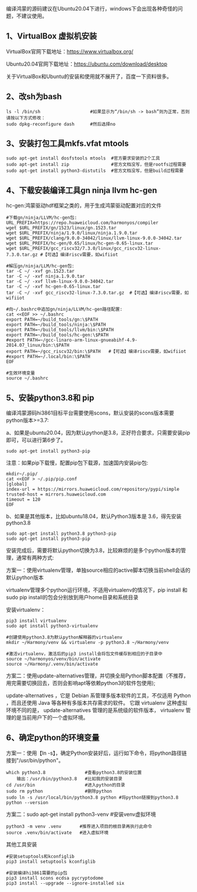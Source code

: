 编译鸿蒙的源码建议在Ubuntu20.04下进行，windows下会出现各种奇怪的问题，不建议使用。

## 1、VirtualBox 虚拟机安装

VirtualBox官网下载地址：https://www.virtualbox.org/

Ubuntu20.04官网下载地址：https://ubuntu.com/download/desktop

关于VirtualBox和Ubuntu的安装和使用就不展开了，百度一下资料很多。

## 2、改sh为bash

```
ls -l /bin/sh           		#如果显示为“/bin/sh -> bash”则为正常，否则请按以下方式修改： 
sudo dpkg-reconfigure dash   	#然后选择no
```

## 3、安装打包工具mkfs.vfat mtools

```
sudo apt-get install dosfstools mtools 	#官方要求安装的2个工具 
sudo apt-get install zip   				#官方文档没写，但是rootfs过程需要 
sudo apt-get install python3-distutils 	#官方文档没写，但是build过程需要
```

## 4、下载安装编译工具gn ninja llvm hc-gen

hc-gen:鸿蒙驱动hdf框架之类的，用于生成鸿蒙驱动配置对应的文件

```
#下载gn/ninja/LLVM/hc-gen包:
URL_PREFIX=https://repo.huaweicloud.com/harmonyos/compiler
wget $URL_PREFIX/gn/1523/linux/gn.1523.tar
wget $URL_PREFIX/ninja/1.9.0/linux/ninja.1.9.0.tar
wget $URL_PREFIX/clang/9.0.0-34042/linux/llvm-linux-9.0.0-34042.tar
wget $URL_PREFIX/hc-gen/0.65/linux/hc-gen-0.65-linux.tar
wget $URL_PREFIX/gcc_riscv32/7.3.0/linux/gcc_riscv32-linux-7.3.0.tar.gz #【可选】编译riscv需要，如wifiiot

#解压gn/ninja/LLM/hc-gen包:
tar -C ~/ -xvf gn.1523.tar
tar -C ~/ -xvf ninja.1.9.0.tar
tar -C ~/ -xvf llvm-linux-9.0.0-34042.tar
tar -C ~/ -xvf hc-gen-0.65-linux.tar
tar -C ~/ -xvf gcc_riscv32-linux-7.3.0.tar.gz  #【可选】编译riscv需要，如wifiiot

#向~/.bashrc中追加gn/ninja/LLVM/hc-gen路径配置:
cat <<EOF >> ~/.bashrc
export PATH=~/build_tools/gn:\$PATH
export PATH=~/build_tools/ninja:\$PATH
export PATH=~/build_tools/llvm/bin:\$PATH
export PATH=~/build_tools/hc-gen:\$PATH
#export PATH=~/gcc-linaro-arm-linux-gnueabihf-4.9-2014.07_linux/bin:\$PATH
export PATH=~/gcc_riscv32/bin:\$PATH   #【可选】编译riscv需要，如wifiiot
#export PATH=~/.local/bin:\$PATH
EOF

#生效环境变量
source ~/.bashrc
```

## 5、安装python3.8和 pip

编译鸿蒙源码hi3861目标平台需要使用scons，默认安装的scons版本需要python版本>=3.7:

a、如果是ubuntu20.04，因为默认python是3.8，正好符合要求，只需要安装pip即可，可以进行第6步了。

```
sudo apt-get install python3-pip
```

注意：如果pip下载慢，配置pip包下载源，加速国内安装pip包:

```
mkdir~/.pip/
cat <<EOF > ~/.pip/pip.conf
[global]
index-url = https://mirrors.huaweicloud.com/repository/pypi/simple
trusted-host = mirrors.huaweicloud.com
timeout = 120
EOF
```

b、如果是其他版本，比如ubuntu18.04，默认Python3版本是 3.6，得先安装python3.8

```
sudo apt-get install python3.8 python3-pip 
sudo apt-get install python3-pip
```

安装完成后，需要将默认python切换为3.8，比较麻烦的是多个python版本的管理，通常有两种方式:

方案一：使用virtualenv管理，单独source相应的active脚本切换当前shell会话的默认python版本

virtualenv管理多个python运行环境，不适用virtualenv的情况下，pip install 和 sudo pip install的包会分别放到用户home目录和系统目录

安装virtualenv：

```
pip3 install virtualenv
sudo apt install python3-virtualenv

#创建使用python3.8为默认python解释器的virtualenv
mkdir ~/Harmony/venv && virtualenv -p python3.8 ~/Harmony/venv

#激活virtualenv，激活后的pip3 install会将包文件缓存到相应的子目录中
source ~/harmonyos/venv/bin/activate
source ~/Harmony/.venv/bin/activate
```

方案二：使用update-alternatives管理，并切换全局Python脚本配置（不推荐，用完需要切换回去，否则会影响apt等依赖python3的软件包使用);

update-alternatives ，它是 Debian 系管理多版本软件的工具，不仅适用 Python ，而且还使用 Java 等各种有多版本共存需求的软件。
它跟 virtualenv 这种虚拟环境不同的是， update-alternatives 管理的是系统级的软件版本， virtualenv 管理的是当前用户下的一个虚拟环境。

## 6、确定python的环境变量

方案一：使用【ln -s】，确定Python安装好后，运行如下命令，将python路径链接到"/usr/bin/python"。

```
which python3.8               #查看python3.8的安装位置
    输出：/usr/bin/python3.8   #比如我的安装目录
cd /usr/bin                   #进入python的目录
sudo rm python                #删除python
sudo ln -s /usr/local/bin/python3.8 python #将python链接到python3.8
python --version
```


方案二：sudo apt-get install python3-venv    #安装venv虚拟环境

```
python3 -m venv .venv       #推荐进入项目的根目录再执行此命令
source .venv/bin/activate   #进入虚拟环境
```

其他工具安装

```
#安装setuptools和kconfiglib
pip3 install setuptools kconfiglib

#安装编译hi3861需要的pip包
pip3 install scons ecdsa pycryptodome
pip3 install --upgrade --ignore-installed six
```

